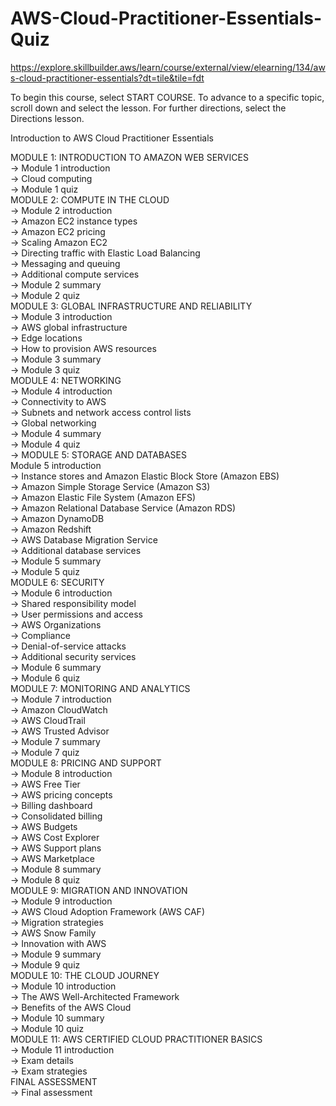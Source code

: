 # AWS-Cloud-Practitioner-Essentials-Quiz

https://explore.skillbuilder.aws/learn/course/external/view/elearning/134/aws-cloud-practitioner-essentials?dt=tile&tile=fdt

To begin this course, select START COURSE. To advance to a specific topic, scroll down and select the lesson. For further directions, select the Directions lesson.

Introduction to AWS Cloud Practitioner Essentials

MODULE 1: INTRODUCTION TO AMAZON WEB SERVICES<br>
-> Module 1 introduction<br>
-> Cloud computing<br>
-> Module 1 quiz<br>
MODULE 2: COMPUTE IN THE CLOUD<br>
-> Module 2 introduction<br>
-> Amazon EC2 instance types<br>
-> Amazon EC2 pricing<br>
-> Scaling Amazon EC2<br>
-> Directing traffic with Elastic Load Balancing<br>
-> Messaging and queuing<br>
-> Additional compute services<br>
-> Module 2 summary<br>
-> Module 2 quiz<br>
MODULE 3: GLOBAL INFRASTRUCTURE AND RELIABILITY<br>
-> Module 3 introduction<br>
-> AWS global infrastructure<br>
-> Edge locations<br>
-> How to provision AWS resources<br>
-> Module 3 summary<br>
-> Module 3 quiz<br>
MODULE 4: NETWORKING<br>
-> Module 4 introduction<br>
-> Connectivity to AWS<br>
-> Subnets and network access control lists<br>
-> Global networking<br>
-> Module 4 summary<br>
-> Module 4 quiz<br>
-> MODULE 5: STORAGE AND DATABASES<br>
Module 5 introduction<br>
-> Instance stores and Amazon Elastic Block Store (Amazon EBS)<br>
-> Amazon Simple Storage Service (Amazon S3)<br>
-> Amazon Elastic File System (Amazon EFS)<br>
-> Amazon Relational Database Service (Amazon RDS)<br>
-> Amazon DynamoDB<br>
-> Amazon Redshift<br>
-> AWS Database Migration Service<br>
-> Additional database services<br>
-> Module 5 summary<br>
-> Module 5 quiz<br>
MODULE 6: SECURITY<br>
-> Module 6 introduction<br>
-> Shared responsibility model<br>
-> User permissions and access<br>
-> AWS Organizations<br>
-> Compliance<br>
-> Denial-of-service attacks<br>
-> Additional security services<br>
-> Module 6 summary<br>
-> Module 6 quiz<br>
MODULE 7: MONITORING AND ANALYTICS<br>
-> Module 7 introduction<br>
-> Amazon CloudWatch<br>
-> AWS CloudTrail<br>
-> AWS Trusted Advisor<br>
-> Module 7 summary<br>
-> Module 7 quiz<br>
MODULE 8: PRICING AND SUPPORT<br>
-> Module 8 introduction<br>
-> AWS Free Tier<br>
-> AWS pricing concepts<br>
-> Billing dashboard<br>
-> Consolidated billing<br>
-> AWS Budgets<br>
-> AWS Cost Explorer<br>
-> AWS Support plans<br>
-> AWS Marketplace<br>
-> Module 8 summary<br>
-> Module 8 quiz<br>
MODULE 9: MIGRATION AND INNOVATION<br>
-> Module 9 introduction<br>
-> AWS Cloud Adoption Framework (AWS CAF)<br>
-> Migration strategies<br>
-> AWS Snow Family<br>
-> Innovation with AWS<br>
-> Module 9 summary<br>
-> Module 9 quiz<br>
MODULE 10: THE CLOUD JOURNEY<br>
-> Module 10 introduction<br>
-> The AWS Well-Architected Framework<br>
-> Benefits of the AWS Cloud<br>
-> Module 10 summary<br>
-> Module 10 quiz<br>
MODULE 11: AWS CERTIFIED CLOUD PRACTITIONER BASICS<br>
-> Module 11 introduction<br>
-> Exam details<br>
-> Exam strategies<br>
FINAL ASSESSMENT<br>
-> Final assessment<br>
